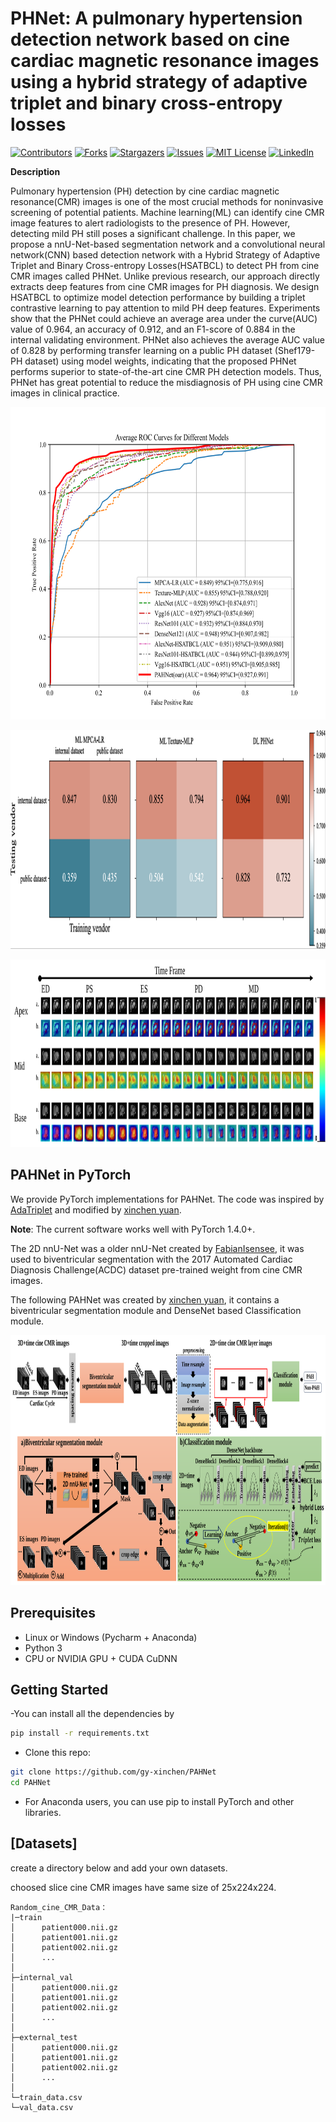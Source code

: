 

# PHNet: A pulmonary hypertension detection network based on cine cardiac magnetic resonance images using a hybrid strategy of adaptive triplet and binary cross-entropy losses

<!-- PROJECT SHIELDS -->

[![Contributors][contributors-shield]][contributors-url]
[![Forks][forks-shield]][forks-url]
[![Stargazers][stars-shield]][stars-url]
[![Issues][issues-shield]][issues-url]
[![MIT License][license-shield]][license-url]
[![LinkedIn][linkedin-shield]][linkedin-url]

**Description**

Pulmonary hypertension (PH) detection by cine cardiac magnetic resonance(CMR) images is one of the most crucial methods for noninvasive screening of potential patients. Machine learning(ML) can identify cine CMR image features to alert radiologists to the presence of PH. However, detecting mild PH still poses a significant challenge. In this paper, we propose a nnU-Net-based segmentation network and a convolutional neural network(CNN) based detection network with a Hybrid Strategy of Adaptive Triplet and Binary Cross-entropy Losses(HSATBCL) to detect PH from cine CMR images called PHNet. Unlike previous research, our approach directly extracts deep features from cine CMR images for PH diagnosis.
We design HSATBCL to optimize model detection performance by building a triplet contrastive learning to pay attention to mild PH deep features. Experiments show that the PHNet could achieve an average area under the curve(AUC) value of 0.964, an accuracy of 0.912, and an F1-score of 0.884 in the internal validating environment. PHNet also achieves the average AUC value of 0.828 by performing transfer learning on a public PH dataset (Shef179-PH dataset) using model weights, indicating that the proposed PHNet performs superior to state-of-the-art cine CMR PH detection models. Thus, PHNet has great potential to reduce the misdiagnosis of PH using cine CMR images in clinical practice.


<p align="center">
  <a href="https://github.com/gy-xinchen/PAHNet/">
    <img src="imgs/Average_ROC_gai.svg" alt="Logo" width="800" height="500">
  </a>

</p>

<p align="center">
  <a href="https://github.com/gy-xinchen/PAHNet/">
    <img src="imgs/transform.png" alt="Logo" width="800" height="350">
  </a>

</p>

<p align="center">
  <a href="https://github.com/gy-xinchen/PAHNet/">
    <img src="imgs/Visualization.svg" alt="Logo" width="1000" height="300">
  </a>

</p>

## PAHNet in PyTorch
We provide PyTorch implementations for PAHNet.
The code was inspired by [AdaTriplet](https://github.com/Oulu-IMEDS/AdaTriplet) and modified by [xinchen yuan](https://github.com/gy-xinchen).

**Note**: The current software works well with PyTorch 1.4.0+.

The 2D nnU-Net was a older nnU-Net created by [FabianIsensee](https://github.com/MIC-DKFZ/nnUNet/tree/nnunetv1), it was used to biventricular segmentation with the 2017 Automated Cardiac Diagnosis Challenge(ACDC) dataset pre-trained weight from cine CMR images.

The following PAHNet was created by [xinchen yuan](https://github.com/gy-xinchen), it contains a biventricular segmentation module and DenseNet based Classification module.

<p align="center">
  <a href="https://github.com/gy-xinchen/PAHNet/">
    <img src="imgs/framework.svg" alt="Logo" width="1000" height="400">
  </a>

</p>

## Prerequisites
- Linux or Windows (Pycharm + Anaconda)
- Python 3
- CPU or NVIDIA GPU + CUDA CuDNN

## Getting Started
-You can install all the dependencies by
```bash
pip install -r requirements.txt
```
- Clone this repo:
```bash
git clone https://github.com/gy-xinchen/PAHNet
cd PAHNet
```
- For Anaconda users, you can use pip to install PyTorch and other libraries.

## [Datasets]
create a directory below and add your own datasets.

choosed slice cine CMR images have same size of 25x224x224.
```
Random_cine_CMR_Data：
|─train
│      patient000.nii.gz 
│      patient001.nii.gz
│      patient002.nii.gz
│      ...
│
├─internal_val
│      patient000.nii.gz 
│      patient001.nii.gz
│      patient002.nii.gz
│      ...
│
├─external_test
│      patient000.nii.gz 
│      patient001.nii.gz
│      patient002.nii.gz
│      ...
│
└─train_data.csv
└─val_data.csv
```

<!-- links -->
[your-project-path]:gy-xinchen/PAHNet
[contributors-shield]: https://img.shields.io/github/contributors/gy-xinchen/PAHNet.svg?style=flat-square
[contributors-url]: https://github.com/gy-xinchen/PAHNet/graphs/contributors
[forks-shield]: https://img.shields.io/github/forks/gy-xinchen/PAHNet.svg?style=flat-square
[forks-url]: https://github.com/gy-xinchen/PAHNet/network/members
[stars-shield]: https://img.shields.io/github/stars/gy-xinchen/PAHNet.svg?style=flat-square
[stars-url]: https://github.com/gy-xinchen/PAHNet/stargazers
[issues-shield]: https://img.shields.io/github/issues/gy-xinchen/PAHNet.svg?style=flat-square
[issues-url]: https://img.shields.io/github/issues/gy-xinchen/PAHNet.svg
[license-shield]: https://img.shields.io/github/license/shaojintian/Best_README_template.svg?style=flat-square
[license-url]: https://github.com/gy-xinchen/PAHNet/blob/master/LICENSE.txt
[linkedin-shield]: https://img.shields.io/badge/-LinkedIn-black.svg?style=flat-square&logo=linkedin&colorB=555
[linkedin-url]: https://linkedin.com/in/gy-xinchen
